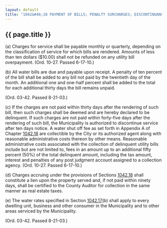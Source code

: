 ---
layout: default 
title: "1042&#46;18 PAYMENT OF BILLS; PENALTY SURCHARGES; DISCONTINUANCE OF SERVICE; APPLICATION OF RATES."---

{{ page.title }}
----------------

​(a) Charges for service shall be payable monthly or quarterly,
depending on the classification of service for which bills are rendered.
Amounts of less than ten dollars (\$10.00) shall not be refunded on any
utility bill overpayment. (Ord. 10-27. Passed 6-17-10.)

​(b) All water bills are due and payable upon receipt. A penalty of ten
percent of the bill shall be added to any bill not paid by the twentieth
day of the month. An additional one and one-half percent shall be added
to the total for each additional thirty days the bill remains unpaid.

(Ord. 03-42. Passed 8-21-03.)

​(c) If the charges are not paid within thirty days after the rendering
of such bill, then such charges shall be deemed and are hereby declared
to be delinquent. If such charges are not paid within forty-five days
after the rendering of such bill, the Municipality is authorized to
discontinue service after ten days notice. A water shut off fee as set
forth in Appendix A of Chapter [1042.18](58d37b9c.html) are collectible
by the City or its authorized agent along with reasonable administrative
costs thereon by other means. Reasonable administrative costs associated
with the collection of delinquent utility bills include but are not
limited to, fees in an amount up to an additional fifty percent (50%) of
the total delinquent amount, including the tax amount, interest and
penalties of any post judgment account assigned to a collection agency.
(Ord. 10-27. Passed 6-17-10.)

​(d) Charges accruing under the provisions of Sections
[1042.18](43611447.html) shall constitute a lien upon the property
served and, if not paid within ninety days, shall be certified to the
County Auditor for collection in the same manner as real estate taxes.

​(e) The water rates specified in Section [1042.17](43611447.html)(b)
shall apply to every dwelling unit, business and other consumer in the
Municipality and to other areas serviced by the Municipality.

(Ord. 03-42. Passed 8-21-03.)
